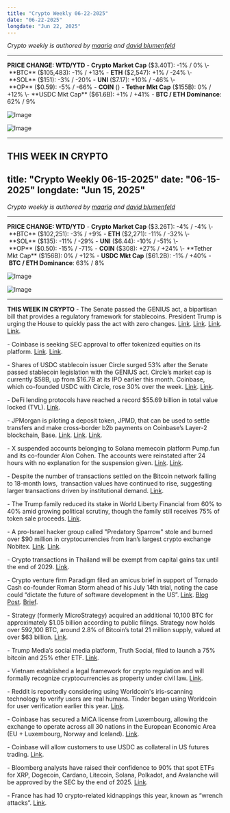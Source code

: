 ```yaml
---
title: "Crypto Weekly 06-22-2025"
date: "06-22-2025"
longdate: "Jun 22, 2025"
---
```


*Crypto weekly is authored by [maaria](https://x.com/maariabajwa) and [david blumenfeld](https://x.com/serdave_eth)*

---
**PRICE CHANGE: WTD/YTD**
\- **Crypto Market Cap** ($3.40T): -1% / 0%
\- **BTC** ($105,483): -1% / +13%
\- **ETH** ($2,547): +1% / -24%
\- **SOL** ($151): -3% / -20%
\- **UNI** ($7.17): +10% / -46%
\- **OP** ($0.59): -5% / -66%
\- **COIN** ()
\- **Tether Mkt Cap** ($155B): 0% / +12%
\- **USDC Mkt Cap** ($61.6B): +1% / +41%
\- **BTC / ETH Dominance**: 62% / 9%

![Image](/images/06-22-2025-1.png)

![Image](/images/06-22-2025-2.png)

---
**THIS WEEK IN CRYPTO**
---
title: "Crypto Weekly 06-15-2025"
date: "06-15-2025"
longdate: "Jun 15, 2025"
---

*Crypto weekly is authored by [maaria](https://x.com/maariabajwa) and [david blumenfeld](https://x.com/serdave_eth)*

---
**PRICE CHANGE: WTD/YTD**
\- **Crypto Market Cap** ($3.26T): -4% / -4%
\- **BTC** ($102,251): -3% / +9%
\- **ETH** ($2,271): -11% / -32%
\- **SOL** ($135): -11% / -29%
\- **UNI** ($6.44): -10% / -51%
\- **OP** ($0.50): -15% / -71%
\- **COIN** ($308): +27% / +24%
\- **Tether Mkt Cap** ($156B): 0% / +12%
\- **USDC Mkt Cap** ($61.2B): -1% / +40%
\- **BTC / ETH Dominance**: 63% / 8%

![Image](/images/06-22-2025-1.png)

![Image](/images/06-22-2025-2.png)

---
**THIS WEEK IN CRYPTO**
\- The Senate passed the GENIUS act, a bipartisan bill that provides a regulatory framework for stablecoins. President Trump is urging the House to quickly pass the act with zero changes. [Link](https://www.theblock.co/post/358821/trump-urges-house-to-pass-genius-stablecoin-bill). [Link](https://www.bloomberg.com/news/articles/2025-06-17/senate-passes-stablecoin-bill-in-win-for-crypto-trump). [Link](https://fortune.com/crypto/2025/06/18/senate-passes-stablecoin-regulation-bill-trump-crypto-empire/). [Link](https://unchainedcrypto.com/trump-urges-lightning-fast-house-passage-of-stablecoin-bill-after-senate-approval/). 

\- Coinbase is seeking SEC approval to offer tokenized equities on its platform. [Link](https://www.nasdaq.com/articles/coinbase-seek-sec-approval-tokenized-stocks-blockchain). [Link](https://fortune.com/crypto/2025/06/17/coinbase-sec-regulatory-approval-blockchain-stocks/).

\- Shares of USDC stablecoin issuer Circle surged 53% after the Senate passed stablecoin legislation with the GENIUS act. Circle’s market cap is currently $58B, up from $16.7B at its IPO earlier this month. Coinbase, which co-founded USDC with Circle, rose 30% over the week. [Link](https://fortune.com/crypto/2025/06/20/crypto-stocks-soar-after-senate-passes-stablecoin-bill-circle-up-over-50/). [Link](https://decrypt.co/326330/public-keys-circle-coinbase-genius-bump-bitcoin-treasuries-shaky-ground). 

\- DeFi lending protocols have reached a record $55.69 billion in total value locked (TVL). [Link](https://www.theblock.co/post/358368/defi-lending-hits-record-55-billion-tvl-as-aave-maple-and-morpho-lead-the-charge). 

\- JPMorgan is piloting a deposit token, JPMD, that can be used to settle transfers and make cross-border b2b payments on Coinbase’s Layer-2 blockchain, Base. [Link](https://fortune.com/crypto/2025/06/18/jpmorgan-chase-partners-deposit-token-crypto-institutional-clients-coinbase-partnership/). [Link](https://www.bloomberg.com/news/articles/2025-06-17/jpmorgan-to-pilot-deposit-token-jpmd-on-coinbase-linked-public-blockchain). [Link](https://unchainedcrypto.com/jpmorgan-to-pilot-jpmd-token-on-base/). 

\- X suspended accounts belonging to Solana memecoin platform Pump.fun and its co-founder Alon Cohen. The accounts were reinstated after 24 hours with no explanation for the suspension given. [Link](https://cointelegraph.com/news/pump-fun-x-account-suspended-crypto-account-blitz). [Link](https://unchainedcrypto.com/pump-funs-official-x-account-suspended/). 

\- Despite the number of transactions settled on the Bitcoin network falling to 18-month lows,  transaction values have continued to rise, suggesting larger transactions driven by institutional demand. [Link](https://www.bloomberg.com/news/articles/2025-06-20/bitcoin-network-activity-slows-while-price-lingers-near-highs). 

\- The Trump family reduced its stake in World Liberty Financial from 60% to 40% amid growing political scrutiny, though the family still receives 75% of token sale proceeds. [Link](https://decrypt.co/326105/trump-family-reduces-equity-stake-crypto-project-world-liberty). 

\- A pro-Israel hacker group called "Predatory Sparrow" stole and burned over $90 million in cryptocurrencies from Iran’s largest crypto exchange Nobitex. [Link](https://techcrunch.com/2025/06/18/hackers-steal-and-destroy-millions-from-irans-largest-crypto-exchange/). [Link](https://apnews.com/article/iran-israel-cryptocurrency-hack-data-leak-8febb3c9c2acf4de2894a7a8a92aa88c). 

\- Crypto transactions in Thailand will be exempt from capital gains tax until the end of 2029. [Link](https://www.theblock.co/post/358541/thailand-crypto-capital-gains-tax-exemption).

\- Crypto venture firm Paradigm filed an amicus brief in support of Tornado Cash co-founder Roman Storm ahead of his July 14th trial, noting the case could “dictate the future of software development in the US”. [Link](https://www.theblock.co/post/358493/paradigm-defends-tornado-cash-roman-storm). [Blog Post](https://www.paradigm.xyz/2025/06/paradigm-files-amicus-brief-supporting-roman-storm). [Brief](https://www.courtlistener.com/docket/67720764/166/united-states-v-storm/). 

\- Strategy (formerly MicroStrategy) acquired an additional 10,100 BTC for approximately $1.05 billion according to public filings. Strategy now holds over 592,100 BTC, around 2.8% of Bitcoin’s total 21 million supply, valued at over $63 billion. [Link](https://www.theblock.co/post/358260/strategy-bitcoin-buy-june-16). 

\- Trump Media’s social media platform, Truth Social, filed to launch a 75% bitcoin and 25% ether ETF. [Link](https://www.theblock.co/post/358323/trumps-truth-social-files-with-sec-for-bitcoin-ether-etf). 

\- Vietnam established a legal framework for crypto regulation and will formally recognize cryptocurrencies as property under civil law. [Link](https://www.theblock.co/post/358270/vietnam-passes-law-recognizing-crypto-as-property-new-rules-effective-january-2026). 

\- Reddit is reportedly considering using Worldcoin's iris-scanning technology to verify users are real humans. Tinder began using Worldcoin for user verification earlier this year. [Link](https://www.theblock.co/post/359035/reddit-eyeball-scanning-world-crypto-report). 

\- Coinbase has secured a MiCA license from Luxembourg, allowing the exchange to operate across all 30 nations in the European Economic Area (EU + Luxembourg, Norway and Iceland). [Link](https://www.coindesk.com/policy/2025/06/20/coinbase-wins-european-mica-license-in-luxembourg).  

\- Coinbase will allow customers to use USDC as collateral in US futures trading. [Link](https://www.bloomberg.com/news/articles/2025-06-18/coinbase-inks-deal-to-allow-usdc-stablecoin-s-use-as-collateral?srnd=phx-crypto). 

\- Bloomberg analysts have raised their confidence to 90% that spot ETFs for XRP, Dogecoin, Cardano, Litecoin, Solana, Polkadot, and Avalanche will be approved by the SEC by the end of 2025. [Link](https://www.theblock.co/post/359040/bloomberg-analysts-raise-odds-of-spot-xrp-dogecoin-and-cardano-etf-approvals-to-90). 

\- France has had 10 crypto-related kidnappings this year, known as “wrench attacks”. [Link](https://www.theblock.co/post/359010/france-hit-by-10th-crypto-wrench-attack-of-2025-as-kidnappers-target-23-year-old-near-paris).